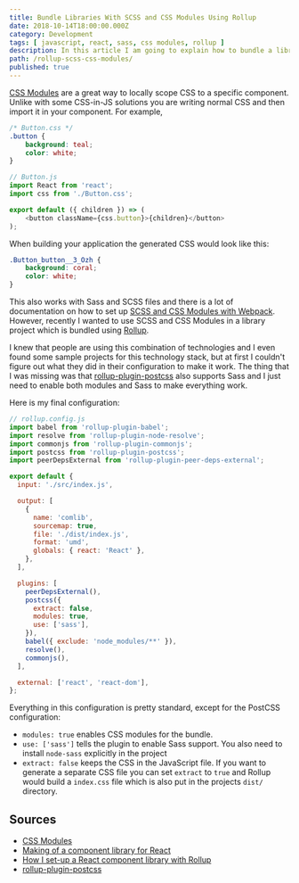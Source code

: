 ```yaml
---
title: Bundle Libraries With SCSS and CSS Modules Using Rollup
date: 2018-10-14T18:00:00.000Z
category: Development
tags: [ javascript, react, sass, css modules, rollup ]
description: In this article I am going to explain how to bundle a library (eg, of React components) with SCSS and CSS Modules using Rollup.
path: /rollup-scss-css-modules/
published: true
---
```


[CSS Modules](https://github.com/css-modules/css-modules) are a great way to locally scope CSS to a specific component. Unlike with some CSS-in-JS solutions you are writing normal CSS and then import it in your component. For example,

```css
/* Button.css */
.button {
    background: teal;
    color: white;
}
```

```javascript
// Button.js
import React from 'react';
import css from './Button.css';

export default ({ children }) => (
    <button className={css.button}>{children}</button>
);
```

When building your application the generated CSS would look like this:

```css
.Button_button__3_Ozh {
    background: coral;
    color: white;
}
```

This also works with Sass and SCSS files and there is a lot of documentation on how to set up [SCSS and CSS Modules with Webpack](https://medium.com/@kswanie21/css-modules-sass-in-create-react-app-37c3152de9). However, recently I wanted to use SCSS and CSS Modules in a library project which is bundled using [Rollup](https://rollupjs.org/guide/en).

I knew that people are using this combination of technologies and I even found some sample projects for this technology stack, but at first I couldn't figure out what they did in their configuration to make it work. The thing that I was missing was that [rollup-plugin-postcss](https://www.npmjs.com/package/rollup-plugin-postcss) also supports Sass and I just need to enable both modules and Sass to make everything work.

Here is my final configuration:

```javascript
// rollup.config.js
import babel from 'rollup-plugin-babel';
import resolve from 'rollup-plugin-node-resolve';
import commonjs from 'rollup-plugin-commonjs';
import postcss from 'rollup-plugin-postcss';
import peerDepsExternal from 'rollup-plugin-peer-deps-external';

export default {
  input: './src/index.js',

  output: [
    {
      name: 'comlib',
      sourcemap: true,
      file: './dist/index.js',
      format: 'umd',
      globals: { react: 'React' },
    },
  ],

  plugins: [
    peerDepsExternal(),
    postcss({
      extract: false,
      modules: true,
      use: ['sass'],
    }),
    babel({ exclude: 'node_modules/**' }),
    resolve(),
    commonjs(),
  ],

  external: ['react', 'react-dom'],
};
```

Everything in this configuration is pretty standard, except for the PostCSS configuration:

- `modules: true` enables CSS modules for the bundle.
- `use: ['sass']` tells the plugin to enable Sass support. You also need to install `node-sass` explicitly in the project
- `extract: false` keeps the CSS in the JavaScript file. If you want to generate a separate CSS file you can set `extract` to `true` and Rollup would build a `index.css` file which is also put in the projects `dist/` directory.

## Sources

- [CSS Modules](https://github.com/css-modules/css-modules)
- [Making of a component library for React](https://hackernoon.com/making-of-a-component-library-for-react-e6421ea4e6c7)
- [How I set-up a React component library with Rollup](https://medium.com/tech-grandata-com/how-i-set-up-a-react-component-library-with-rollup-be6ccb700333)
- [rollup-plugin-postcss](https://www.npmjs.com/package/rollup-plugin-postcss)
